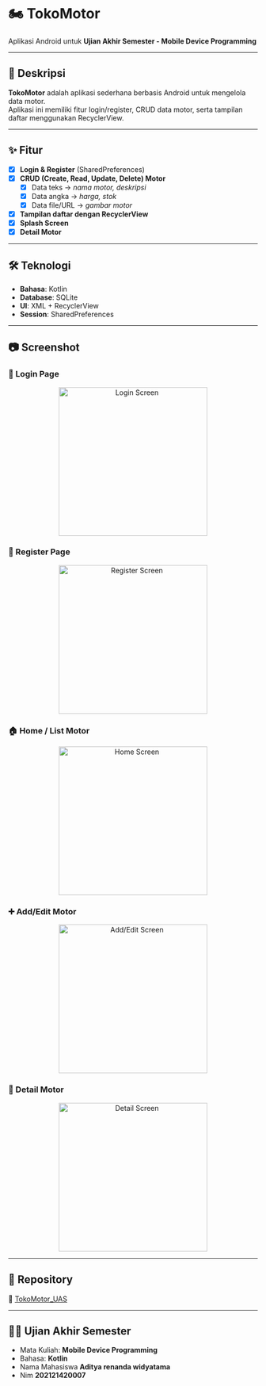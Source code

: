 # 🏍️ TokoMotor

Aplikasi Android untuk **Ujian Akhir Semester - Mobile Device Programming**

---

## 📌 Deskripsi
**TokoMotor** adalah aplikasi sederhana berbasis Android untuk mengelola data motor.  
Aplikasi ini memiliki fitur login/register, CRUD data motor, serta tampilan daftar menggunakan RecyclerView.  

---

## ✨ Fitur
- [x] **Login & Register** (SharedPreferences)
- [x] **CRUD (Create, Read, Update, Delete) Motor**
  - [x] Data teks → *nama motor, deskripsi*
  - [x] Data angka → *harga, stok*
  - [x] Data file/URL → *gambar motor*
- [x] **Tampilan daftar dengan RecyclerView**
- [x] **Splash Screen**
- [x] **Detail Motor**

---

## 🛠️ Teknologi
- **Bahasa**: Kotlin  
- **Database**: SQLite  
- **UI**: XML + RecyclerView  
- **Session**: SharedPreferences  

---

## 📷 Screenshot

### 🔑 Login Page
<p align="center">
  <img src="screenshots/LOGIN.png" alt="Login Screen" width="300"/>
</p>

### 📝 Register Page
<p align="center">
  <img src="screenshots/REGISTER.png" alt="Register Screen" width="300"/>
</p>

### 🏠 Home / List Motor
<p align="center">
  <img src="screenshots/HOME.png" alt="Home Screen" width="300"/>
</p>

### ➕ Add/Edit Motor
<p align="center">
  <img src="screenshots/ADD_EDIT.png" alt="Add/Edit Screen" width="300"/>
</p>

### 📄 Detail Motor
<p align="center">
  <img src="screenshots/DETAIL.png" alt="Detail Screen" width="300"/>
</p>

---

## 📂 Repository
🔗 [TokoMotor_UAS](https://github.com/tpzmous/TokoMotor_UAS)

---

## 👨‍🏫 Ujian Akhir Semester
- Mata Kuliah: **Mobile Device Programming**  
- Bahasa: **Kotlin**  
- Nama Mahasiswa **Aditya renanda widyatama**
- Nim **202121420007** 

